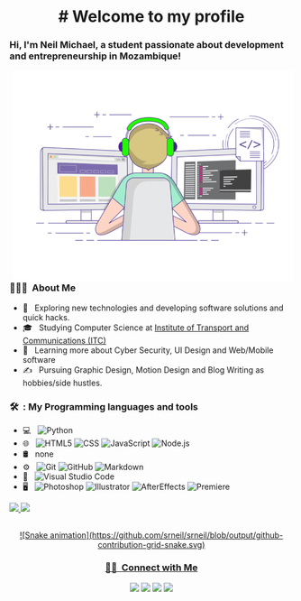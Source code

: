<h1 align="center">
# Welcome to my profile
</h1>

### Hi, I'm **Neil Michael**, a student passionate about development and entrepreneurship in Mozambique!

<img align="right" alt="GIF" src="https://raw.githubusercontent.com/devSouvik/devSouvik/master/gif3.gif" width="500"/>

<h3> 👨🏻‍💻 &nbsp;About Me </h3>

- 🤔 &nbsp; Exploring new technologies and developing software solutions and quick hacks.
- 🎓 &nbsp; Studying Computer Science at
  <a target_blank href="https://www.itc.ac.mz">Institute of Transport and Communications (ITC)</a>
- 🌱 &nbsp; Learning more about Cyber Security, UI Design and Web/Mobile software 
- ✍️ &nbsp; Pursuing Graphic Design, Motion Design and Blog Writing as hobbies/side hustles.

#### <h3> 🛠 &nbsp;: My Programming languages and tools</h3>

- 💻 &nbsp;
  ![Python](https://img.shields.io/badge/-Sass-333333?style=flat&logo=sass)
- 🌐 &nbsp;
  ![HTML5](https://img.shields.io/badge/-HTML5-333333?style=flat&logo=HTML5)
  ![CSS](https://img.shields.io/badge/-CSS-333333?style=flat&logo=CSS3&logoColor=1572B6)
  ![JavaScript](https://img.shields.io/badge/-JavaScript-333333?style=flat&logo=javascript)
  ![Node.js](https://img.shields.io/badge/-Node.js-333333?style=flat&logo=node.js)
- 🛢 &nbsp;
  none
- ⚙️ &nbsp;
  ![Git](https://img.shields.io/badge/-Git-333333?style=flat&logo=git)
  ![GitHub](https://img.shields.io/badge/-GitHub-333333?style=flat&logo=github)
  ![Markdown](https://img.shields.io/badge/-Markdown-333333?style=flat&logo=markdown)
- 🔧 &nbsp;
  ![Visual Studio Code](https://img.shields.io/badge/-Visual%20Studio%20Code-333333?style=flat&logo=visual-studio-code&logoColor=007ACC)
- 🖥 &nbsp;
  ![Photoshop](https://img.shields.io/badge/-Photoshop-333333?style=flat&logo=adobe-photoshop)
  ![Illustrator](https://img.shields.io/badge/-Illustrator-333333?style=flat&logo=adobe-illustrator)
  ![AfterEffects](https://img.shields.io/badge/-After_Efects-333333?style=flat&logo=adobe-after-effects)
  ![Premiere](https://img.shields.io/badge/-Premiere_Pro-333333?style=flat&logo=adobe-Premiere-Pro)


 <div>
  <a href="https://github.com/srneil">
  <img height="160em" src="https://github-readme-stats.vercel.app/api?username=srneil&show_icons=true&theme=tokyonight&include_all_commits=true&count_private=true"/>
  <img height="160em" src="https://github-readme-stats.vercel.app/api/top-langs/?username=srneil&layout=compact&langs_count=7&theme=tokyonight"/>
</div>
  
##
 

 
<div align="center">
 ![Snake animation](https://github.com/srneil/srneil/blob/output/github-contribution-grid-snake.svg)
 
 <h3> 🤝🏻 &nbsp;Connect with Me </h3>
  <a href="https://www.youtube.com/channel/UCAKPQ2-PTCibgNoGUo9wvJQ" target="_blank"><img src="https://img.shields.io/badge/YouTube-FF0000?style=for-the-badge&logo=youtube&logoColor=white" target="_blank"></a>
  <a href="https://www.instagram.com/itsneilmichael/" target="_blank"><img src="https://img.shields.io/badge/-Instagram-%23E4405F?style=for-the-badge&logo=instagram&logoColor=white" target="_blank"></a>
 <a href="https://discord.com/channels/@NeilMichael_844298407#6157" target="_blank"><img src="https://img.shields.io/badge/Discord-7289DA?style=for-the-badge&logo=discord&logoColor=white" target="_blank"></a> 
  <a href = "mailto:neilnisiofrancelinomichael@gmail.com"><img src="https://img.shields.io/badge/-Gmail-%23333?style=for-the-badge&logo=gmail&logoColor=white" target="_blank"></a> 
</div>
